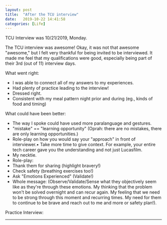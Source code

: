 ```yaml
---
layout: post
title:  "After the TCU interview"
date:   2019-10-22 14:41:58
categories: [Life]
---
```


TCU Interview was 10/21/2019, Monday.

The TCU interview was awesome! Okay, it was not that awesome "awesome," but I felt very thankful for being invited to be interviewed. It made me feel that my qualifications were good, especially being part of their 3rd (out of 11) interview days. 

What went right: 

* I was able to connect all of my answers to my experiences. 
* Had plenty of practice leading to the interview!
* Dressed right. 
* Consistent with my meal pattern night prior and during (eg., kinds of food and timing)



What could have been better: 

* The way I spoke could have used more paralanguage and gestures.
* "mistake" == "learning opportunity" (Oprah: there are no mistakes, there are only learning opportunities.)
* Role-play on how you would say your "approach" in front of interviewer.• Take more time to give context. For example, your entire tech career gave you the understanding and not just Lucasfilm.
* My necktie. 
* Role-play:  
 * Thank them for sharing (highlight bravery!) 
 * Check safety (breathing exercises too!) 
 * Ask "Emotions Experienced" (Validate!) 
  * Whole message: (Observe/Validate/Sense what they objectively seem like as they're through these emotions. My thinking that the problem won't be solved overnight and can recur again. My feeling that we need to be strong through this moment and recurring times. My need for them to continue to be brave and reach out to me and more or safety plan!). 


Practice Interview:





---
